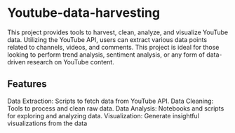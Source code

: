 # Youtube-data-harvesting
This project provides tools to harvest, clean, analyze, and visualize YouTube data. Utilizing the YouTube API, users can extract various data points related to channels, videos, and comments. This project is ideal for those looking to perform trend analysis, sentiment analysis, or any form of data-driven research on YouTube content.
## Features
Data Extraction: Scripts to fetch data from YouTube API.
Data Cleaning: Tools to process and clean raw data.
Data Analysis: Notebooks and scripts for exploring and analyzing data.
Visualization: Generate insightful visualizations from the data
